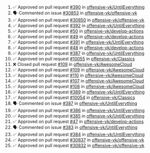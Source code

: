 <!--START_SECTION:activity-->
1. ✅ Approved on pull request [#390](https://github.com/offensive-vk/UntilEverything/pull/390) in [offensive-vk/UntilEverything](https://github.com/offensive-vk/UntilEverything)
2. 🗣 Commented on issue [#30853](https://github.com/offensive-vk/offensive-vk/issues/30853) in [offensive-vk/offensive-vk](https://github.com/offensive-vk/offensive-vk)
3. ✅ Approved on pull request [#30850](https://github.com/offensive-vk/offensive-vk/pull/30850) in [offensive-vk/offensive-vk](https://github.com/offensive-vk/offensive-vk)
4. ✅ Approved on pull request [#392](https://github.com/offensive-vk/UntilEverything/pull/392) in [offensive-vk/UntilEverything](https://github.com/offensive-vk/UntilEverything)
5. ✅ Approved on pull request [#50](https://github.com/offensive-vk/develop-actions/pull/50) in [offensive-vk/develop-actions](https://github.com/offensive-vk/develop-actions)
6. ✅ Approved on pull request [#49](https://github.com/offensive-vk/develop-actions/pull/49) in [offensive-vk/develop-actions](https://github.com/offensive-vk/develop-actions)
7. ✅ Approved on pull request [#391](https://github.com/offensive-vk/UntilEverything/pull/391) in [offensive-vk/UntilEverything](https://github.com/offensive-vk/UntilEverything)
8. ✅ Approved on pull request [#48](https://github.com/offensive-vk/develop-actions/pull/48) in [offensive-vk/develop-actions](https://github.com/offensive-vk/develop-actions)
9. ✅ Approved on pull request [#387](https://github.com/offensive-vk/UntilEverything/pull/387) in [offensive-vk/UntilEverything](https://github.com/offensive-vk/UntilEverything)
10. ✅ Approved on pull request [#10055](https://github.com/offensive-vk/Classics/pull/10055) in [offensive-vk/Classics](https://github.com/offensive-vk/Classics)
11. ❌ Closed pull request [#109](https://github.com/offensive-vk/AwesomeCloud/pull/109) in [offensive-vk/AwesomeCloud](https://github.com/offensive-vk/AwesomeCloud)
12. ✅ Approved on pull request [#109](https://github.com/offensive-vk/AwesomeCloud/pull/109) in [offensive-vk/AwesomeCloud](https://github.com/offensive-vk/AwesomeCloud)
13. ✅ Approved on pull request [#110](https://github.com/offensive-vk/AwesomeCloud/pull/110) in [offensive-vk/AwesomeCloud](https://github.com/offensive-vk/AwesomeCloud)
14. ✅ Approved on pull request [#107](https://github.com/offensive-vk/AwesomeCloud/pull/107) in [offensive-vk/AwesomeCloud](https://github.com/offensive-vk/AwesomeCloud)
15. ✅ Approved on pull request [#108](https://github.com/offensive-vk/AwesomeCloud/pull/108) in [offensive-vk/AwesomeCloud](https://github.com/offensive-vk/AwesomeCloud)
16. ✅ Approved on pull request [#389](https://github.com/offensive-vk/UntilEverything/pull/389) in [offensive-vk/UntilEverything](https://github.com/offensive-vk/UntilEverything)
17. ✅ Approved on pull request [#10054](https://github.com/offensive-vk/Classics/pull/10054) in [offensive-vk/Classics](https://github.com/offensive-vk/Classics)
18. 🗣 Commented on issue [#387](https://github.com/offensive-vk/UntilEverything/issues/387) in [offensive-vk/UntilEverything](https://github.com/offensive-vk/UntilEverything)
19. ✅ Approved on pull request [#386](https://github.com/offensive-vk/UntilEverything/pull/386) in [offensive-vk/UntilEverything](https://github.com/offensive-vk/UntilEverything)
20. ✅ Approved on pull request [#385](https://github.com/offensive-vk/UntilEverything/pull/385) in [offensive-vk/UntilEverything](https://github.com/offensive-vk/UntilEverything)
21. ✅ Approved on pull request [#47](https://github.com/offensive-vk/develop-actions/pull/47) in [offensive-vk/develop-actions](https://github.com/offensive-vk/develop-actions)
22. 🗣 Commented on issue [#383](https://github.com/offensive-vk/UntilEverything/issues/383) in [offensive-vk/UntilEverything](https://github.com/offensive-vk/UntilEverything)
23. ✅ Approved on pull request [#384](https://github.com/offensive-vk/UntilEverything/pull/384) in [offensive-vk/UntilEverything](https://github.com/offensive-vk/UntilEverything)
24. ✅ Approved on pull request [#30837](https://github.com/offensive-vk/offensive-vk/pull/30837) in [offensive-vk/offensive-vk](https://github.com/offensive-vk/offensive-vk)
25. ✅ Approved on pull request [#30832](https://github.com/offensive-vk/offensive-vk/pull/30832) in [offensive-vk/offensive-vk](https://github.com/offensive-vk/offensive-vk)
<!--END_SECTION:activity-->